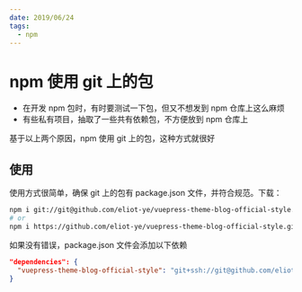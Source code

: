 ```yaml
---
date: 2019/06/24
tags:
  - npm
---
```


# npm 使用 git 上的包

- 在开发 npm 包时，有时要测试一下包，但又不想发到 npm 仓库上这么麻烦
- 有些私有项目，抽取了一些共有依赖包，不方便放到 npm 仓库上

基于以上两个原因，npm 使用 git 上的包，这种方式就很好

## 使用

使用方式很简单，确保 git 上的包有 package.json 文件，并符合规范。下载：

```bash
npm i git://git@github.com/eliot-ye/vuepress-theme-blog-official-style.git -S
# or
npm i https://github.com/eliot-ye/vuepress-theme-blog-official-style.git -S
```

如果没有错误，package.json 文件会添加以下依赖

```json
"dependencies": {
  "vuepress-theme-blog-official-style": "git+ssh://git@github.com/eliot-ye/vuepress-theme-blog-official-style.git"
}
```
